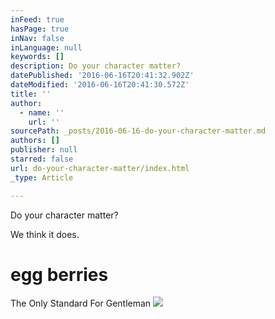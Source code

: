 ```yaml
---
inFeed: true
hasPage: true
inNav: false
inLanguage: null
keywords: []
description: Do your character matter?
datePublished: '2016-06-16T20:41:32.902Z'
dateModified: '2016-06-16T20:41:30.572Z'
title: ''
author:
  - name: ''
    url: ''
sourcePath: _posts/2016-06-16-do-your-character-matter.md
authors: []
publisher: null
starred: false
url: do-your-character-matter/index.html
_type: Article

---
```

Do your character matter?

We think it does.

# egg berries

The Only Standard For Gentleman
![](https://the-grid-user-content.s3-us-west-2.amazonaws.com/6dbf4ca2-58a7-434e-9e73-58c662649f4f.jpg)